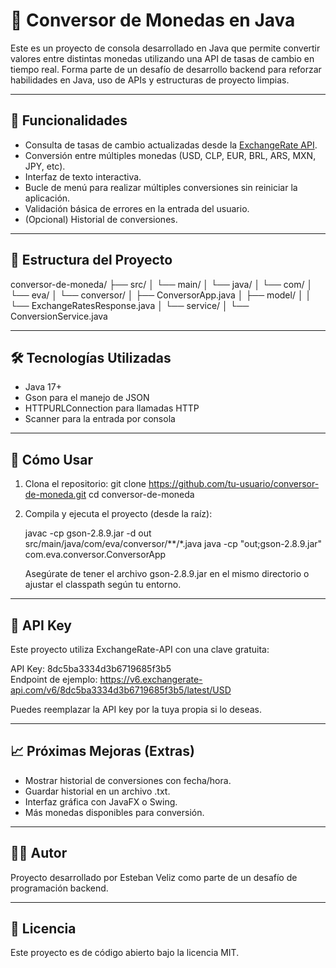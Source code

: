 # 💱 Conversor de Monedas en Java

Este es un proyecto de consola desarrollado en Java que permite convertir valores entre distintas monedas utilizando una API de tasas de cambio en tiempo real. Forma parte de un desafío de desarrollo backend para reforzar habilidades en Java, uso de APIs y estructuras de proyecto limpias.

---

## 🚀 Funcionalidades

- Consulta de tasas de cambio actualizadas desde la [ExchangeRate API](https://www.exchangerate-api.com/).
- Conversión entre múltiples monedas (USD, CLP, EUR, BRL, ARS, MXN, JPY, etc).
- Interfaz de texto interactiva.
- Bucle de menú para realizar múltiples conversiones sin reiniciar la aplicación.
- Validación básica de errores en la entrada del usuario.
- (Opcional) Historial de conversiones.

---

## 🧱 Estructura del Proyecto

conversor-de-moneda/
├── src/
│   └── main/
│       └── java/
│           └── com/
│               └── eva/
│                   └── conversor/
│                       ├── ConversorApp.java
│                       ├── model/
│                       │   └── ExchangeRatesResponse.java
│                       └── service/
│                           └── ConversionService.java

---

## 🛠️ Tecnologías Utilizadas

- Java 17+
- Gson para el manejo de JSON
- HTTPURLConnection para llamadas HTTP
- Scanner para la entrada por consola

---

## 🔧 Cómo Usar

1. Clona el repositorio:
   git clone https://github.com/tu-usuario/conversor-de-moneda.git
   cd conversor-de-moneda

2. Compila y ejecuta el proyecto (desde la raíz):

   javac -cp gson-2.8.9.jar -d out src/main/java/com/eva/conversor/**/*.java
   java -cp "out;gson-2.8.9.jar" com.eva.conversor.ConversorApp

   Asegúrate de tener el archivo gson-2.8.9.jar en el mismo directorio o ajustar el classpath según tu entorno.

---

## 🔑 API Key

Este proyecto utiliza ExchangeRate-API con una clave gratuita:

API Key: 8dc5ba3334d3b6719685f3b5  
Endpoint de ejemplo: https://v6.exchangerate-api.com/v6/8dc5ba3334d3b6719685f3b5/latest/USD

Puedes reemplazar la API key por la tuya propia si lo deseas.

---

## 📈 Próximas Mejoras (Extras)

- Mostrar historial de conversiones con fecha/hora.
- Guardar historial en un archivo .txt.
- Interfaz gráfica con JavaFX o Swing.
- Más monedas disponibles para conversión.

---

## 🧑‍💻 Autor

Proyecto desarrollado por Esteban Veliz como parte de un desafío de programación backend.

---

## 📜 Licencia

Este proyecto es de código abierto bajo la licencia MIT.
